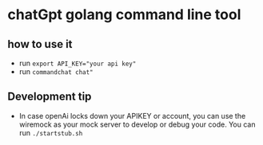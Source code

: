 # chatGpt golang command line tool

## how to use it

* run `export API_KEY="your api key"`
* run `commandchat chat"`

## Development tip
* In case openAi locks down your APIKEY or account, you can use the wiremock as your mock server to develop or debug your code. You can run `./startstub.sh`